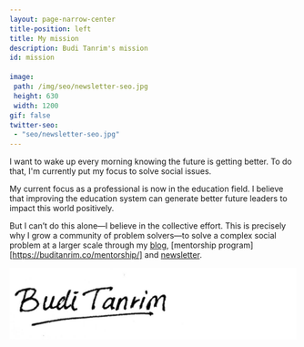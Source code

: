 ```yaml
---
layout: page-narrow-center
title-position: left
title: My mission
description: Budi Tanrim's mission
id: mission

image:
 path: /img/seo/newsletter-seo.jpg
 height: 630
 width: 1200
gif: false
twitter-seo:
 - "seo/newsletter-seo.jpg"
---
```


I want to wake up every morning knowing the future is getting better. To do that, I'm currently put my focus to solve social issues.

My current focus as a professional is now in the education field. I believe that improving the education system can generate better future leaders to impact this world positively.

But I can’t do this alone—I believe in the collective effort. This is precisely why I grow a community of problem solvers—to solve a complex social problem at a larger scale through my [blog](https://buditanrim.co), [mentorship program][https://buditanrim.co/mentorship/] and [newsletter](https://buditanrim.co/newsletter).

<img class="tiny mobile-m-t-xs m-t-s" src="/img/asset/buditanrim-signature.jpg" alt="Budi Tanrim"/>







